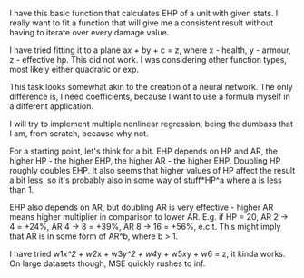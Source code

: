 I have this basic function that calculates EHP of a unit with given stats. I really want to fit a function that will give me a consistent result without having to iterate over every damage value.

I have tried fitting it to a plane a*x + b*y + c = z, where x - health, y - armour, z - effective hp. This did not work. I was considering other function types, most likely either quadratic or exp.

This task looks somewhat akin to the creation of a neural network. The only difference is, I need coefficients, because I want to use a formula myself in a different application.

I will try to implement multiple nonlinear regression, being the dumbass that I am, from scratch, because why not.

For a starting point, let's think for a bit. EHP depends on HP and AR, the higher HP - the higher EHP, the higher AR - the higher EHP. Doubling HP roughly doubles EHP. It also seems that higher values of HP affect the result a bit less, so it's probably also in some way of stuff*HP^a where a is less than 1.

EHP also depends on AR, but doubling AR is very effective - higher AR means higher multiplier in comparison to lower AR. E.g. if HP = 20, AR 2 -> 4 = +24%, AR 4 -> 8 = +39%, AR 8 -> 16 = +56%, e.c.t. This might imply that AR is in some form of AR^b, where b > 1.

I have tried w1*x^2 + w2*x + w3*y^2 + w4*y + w5*x*y + w6 = z, it kinda works. On large datasets though, MSE quickly rushes to inf.